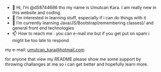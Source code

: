 - 👋 Hi, I’m @d58744686 tho my name is Umutcan Kara. I am really new in this website and coding.
- 👀 I’m interested in learning stuff, especially if i can do things with it
- 🌱 I’m currently learning Java/JS/Bootstrap(remembering classes)/ and general front end technologies
- 📫 How to reach me : you can e-mail me but if you get put on spam i might be too late to respond

my e-mail: umutcan_kara@hotmail.com

for anyone that view my README please show me some support by throwing challanges at me so i can get better and hopefully learn more.

